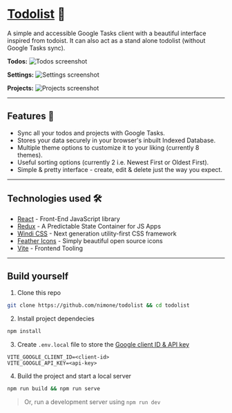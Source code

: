 # [Todolist](https://react-todolist.pages.dev/) 📝
A simple and accessible Google Tasks client with a beautiful interface inspired from todoist. It can also act as a stand alone todolist (without Google Tasks sync).

**Todos:**
![Todos screenshot](https://i.ibb.co/FHBT0J6/Screenshot-from-2021-11-12-19-39-14.png)

**Settings:**
![Settings screenshot](https://i.ibb.co/6b9V0X4/Screenshot-from-2021-11-12-19-40-14.png)

**Projects:**
![Projects screenshot](https://i.ibb.co/vzkDNLs/Screenshot-from-2021-11-12-19-41-52.png)

---
## Features 🌟
- Sync all your todos and projects with Google Tasks.
- Stores your data securely in your browser's inbuilt Indexed Database.
- Multiple theme options to customize it to your liking (currently 8 themes).
- Useful sorting options (currently 2 i.e. Newest First or Oldest First).
- Simple & pretty interface - create, edit & delete just the way you expect.

---
## Technologies used 🛠️
- [React](https://es.reactjs.org/) - Front-End JavaScript library
- [Redux](https://redux.js.org/) - A Predictable State Container for JS Apps
- [Windi CSS](https://windicss.org/) - Next generation utility-first CSS framework
- [Feather Icons](https://feathericons.com/) - Simply beautiful open source icons
- [Vite](https://vitejs.dev/) - Frontend Tooling

---
## Build yourself
1. Clone this repo
```bash
git clone https://github.com/nimone/todolist && cd todolist
```
2. Install project dependecies
```bash
npm install
```
3. Create `.env.local` file to store the [Google client ID & API key](https://developers.google.com/tasks/firstapp#register-your-project)
```
VITE_GOOGLE_CLIENT_ID=<client-id>
VITE_GOOGLE_API_KEY=<api-key>
```
4. Build the project and start a local server
```bash
npm run build && npm run serve
```
> Or, run a development server using `npm run dev`